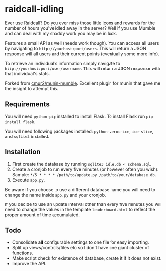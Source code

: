 raidcall-idling
===============

Ever use Raidcall? Do you ever miss those little icons and rewards for the number of hours you've idled away in the server? Well if you use Mumble and can deal with my shoddy work you may be in luck.

Features a small API as well (needs work though). You can access all users by navigating to `http://yourhost:port/users`. This will return a JSON response will all users and their current points (eventually some more info).

To retrieve an individual's information simply navigate to `http://yourhost:port/user/username`. This will return a JSON response with that individual's stats.

Forked from [cmur2/munin-mumble](https://github.com/cmur2/munin-mumble). Excellent plugin for munin that gave me the insight to attempt this.

Requirements
------------

You will need `python-pip` installed to install Flask. To install Flask run `pip install flask`.

You will need following packages installed: `python-zeroc-ice`, `ice-slice`, and `sqlite3` installed.

Installation
------------

1. First create the database by running `sqlite3 idle.db < schema.sql`.
2. Create a cronjob to run every five minutes (or however often you wish). Sample: `*/5 * * * * /path/to/update.py /path/to/your/database.db`.
3. Execute `app.py`.

Be aware if you choose to use a different database name you will need to change the name inside `app.py` and your cronjob. 

If you decide to use an update interval other than every five minutes you will need to change the values in the template `leaderboard.html` to reflect the proper amount of time accumulated.

Todo
----

* Consolidate **all** configurable settings to one file for easy importing.
* Split up views/controls/files etc so I don't have one giant cluster of functions.
* Make script check for existence of database, create it if it does not exist.
* Improve the API.
